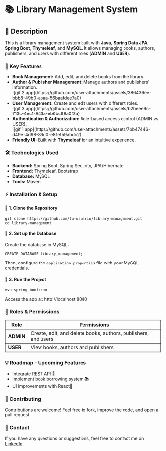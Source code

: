 <h1>📚 Library Management System</h1>


<h2>📖 Description</h2>
    <p>This is a library management system built with <strong>Java</strong>, <strong>Spring Data JPA</strong>, <strong>Spring Boot</strong>, <strong>Thymeleaf</strong>, and <strong>MySQL</strong>. It allows managing books, authors, publishers, and users with different roles (<strong>ADMIN</strong> and <strong>USER</strong>).</p>

<h3>🚀 Key Features</h3>
    <ul>
        <li><strong>Book Management:</strong> Add, edit, and delete books from the library.</li>
        <li><strong>Author & Publisher Management:</strong> Manage authors and publishers' information.</li>
        ![gif 2 app](https://github.com/user-attachments/assets/386436ee-bbb8-49b0-abaa-56baafdee7a0)
        <li><strong>User Management:</strong> Create and edit users with different roles.</li>
        ![gif 3 app](https://github.com/user-attachments/assets/b2beee9c-713c-4ec1-946a-eb6bc89a0f2a)
        <li><strong>Authentication & Authorization:</strong> Role-based access control (ADMIN vs USER).</li>
        ![gif 1 app](https://github.com/user-attachments/assets/7bb47446-d49e-4d98-86c0-e81ef59abdc2)
        <li><strong>Friendly UI:</strong> Built with <strong>Thymeleaf</strong> for an intuitive experience.</li>
    </ul>

 <h3>🛠️ Technologies Used</h3>
    <ul>
        <li><strong>Backend:</strong> Spring Boot, Spring Security, JPA/Hibernate</li>
        <li><strong>Frontend:</strong> Thymeleaf, Bootstrap</li>
        <li><strong>Database:</strong> MySQL</li>
        <li><strong>Tools:</strong> Maven</li>
    </ul>

 <h3>⚡ Installation & Setup</h3>
    <h4>🔹 1. Clone the Repository</h4>
    <pre><code>git clone https://github.com/tu-usuario/library-management.git
cd library-management</code></pre>

<h4>🔹 2. Set up the Database</h4>
    <p>Create the database in MySQL:</p>
    <pre><code>CREATE DATABASE library_management;</code></pre>
    <p>Then, configure the <code>application.properties</code> file with your MySQL credentials.</p>

<h4>🔹 3. Run the Project</h4>
    <pre><code>mvn spring-boot:run</code></pre>
    <p>Access the app at: <a href="http://localhost:8080">http://localhost:8080</a></p>


<h3>👥 Roles & Permissions</h3>
    <table border="1">
        <thead>
            <tr>
                <th>Role</th>
                <th>Permissions</th>
            </tr>
        </thead>
        <tbody>
            <tr>
                <td><strong>ADMIN</strong></td>
                <td>Create, edit, and delete books, authors, publishers, and users</td>
            </tr>
            <tr>
                <td><strong>USER</strong></td>
                <td>View books, authors and publishers</td>
            </tr>
        </tbody>
    </table>

<h3>💡 Roadmap - Upcoming Features</h3>
    <ul>
        <li>Integrate REST API 📡</li>
        <li>Implement book borrowing system 📚</li>
        <li>UI improvements with React🎨</li>
    </ul>

<h3>🤝 Contributing</h3>
    <p>Contributions are welcome! Feel free to fork, improve the code, and open a pull request.</p>

<h3>📩 Contact</h3>
    <p>If you have any questions or suggestions, feel free to contact me on <a href="https://www.linkedin.com/in/andrea-bermudez-alvarez/" target="_blank">LinkedIn</a>.</p>

